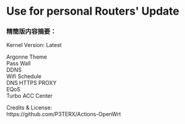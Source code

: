 
<h1>Use for personal Routers' Update</h1>

<h3>精簡版内容摘要：</h3>
<p>Kernel Version: Latest</p>
Argonne Theme</br>
Pass Wall</br>
DDNS</br>
Wifi Schedule</br>
DNS HTTPS PROXY</br>
EQoS</br>
Turbo ACC Center</br>


<p>Credits & License:</br>
https://github.com/P3TERX/Actions-OpenWrt

